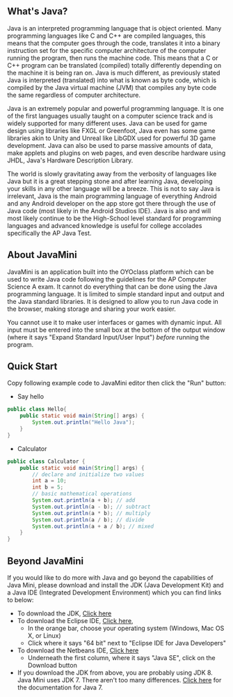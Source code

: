 ## What's Java?

Java is an interpreted programming language that is object oriented. Many programming languages like C and C++ are compiled languages, this means that the computer goes through the code, translates it into a binary instruction set for the specific computer architecture of the computer running the program, then runs the machine code. This means that a C or C++ program can be translated (compiled) totally differently depending on the machine it is being ran on. Java is much different, as previously stated Java is interpreted (translated) into what is known as byte code, which is compiled by the Java virtual machine (JVM) that compiles any byte code the same regardless of computer architecture.

Java is an extremely popular and powerful programming language. It is one of the first languages usually taught on a computer science track and is widely supported for many different uses. Java can be used for game design using libraries like FXGL or Greenfoot, Java even has some game libraries akin to Unity and Unreal like LibGDX used for powerful 3D game development. Java can also be used to parse massive amounts of data, make applets and plugins on web pages, and even describe hardware using JHDL, Java's Hardware Description Library.

The world is slowly gravitating away from the verbosity of languages like Java but it is a great stepping stone and after learning Java, developing your skills in any other language will be a breeze. This is not to say Java is irrelevant, Java is the main programming language of everything Android and any Android developer on the app store got there through the use of Java code (most likely in the Android Studios IDE). Java is also and will most likely continue to be the High-School level standard for programming languages and advanced knowledge is useful for college accolades specifically the AP Java Test.

## About JavaMini

JavaMini is an application built into the OYOclass platform which can be used to write Java code following the guidelines for the AP Computer Science A exam. It cannot do everything that can be done using the Java programming language. It is limited to simple standard input and output and the Java standard libraries. It is designed to allow you to run Java code in the browser, making storage and sharing your work easier.

You cannot use it to make user interfaces or games with dynamic input. All input must be entered into the small box at the bottom of the output window (where it says "Expand Standard Input/User Input") *before* running the program.

## Quick Start

Copy following example code to JavaMini editor then click the "Run" button:

* Say hello

```java
public class Hello{
    public static void main(String[] args) {
        System.out.println("Hello Java");
    }
}
```

* Calculator

```java
public class Calculator {
    public static void main(String[] args) {
        // declare and initialize two values
        int a = 10;
        int b = 5;
        // basic mathematical operations
        System.out.println(a + b); // add
        System.out.println(a - b); // subtract
        System.out.println(a * b); // multiply
        System.out.println(a / b); // divide
        System.out.println(a + a / b); // mixed
    }
}
```

## Beyond JavaMini

If you would like to do more with Java and go beyond the capabilities of Java Mini, please download and install the JDK (Java Development Kit) and a Java IDE (Integrated Development Environment) which you can find links to below:

* To download the JDK, [Click here](http://www.oracle.com/technetwork/java/javase/downloads/index.html)
* To download the Eclipse IDE, [Click here](http://www.eclipse.org/downloads/eclipse-packages/),
    * In the orange bar, choose your operating system (Windows, Mac OS X, or Linux)
    * Click where it says "64 bit" next to "Eclipse IDE for Java Developers"
* To download the Netbeans IDE, [Click here](https://netbeans.org/downloads/)
    * Underneath the first column, where it says "Java SE", click on the Download button
* If you download the JDK from above, you are probably using JDK 8. Java Mini uses JDK 7. There aren't too many differences. [Click here](https://docs.oracle.com/javase/7/docs/api/) for the documentation for Java 7.
